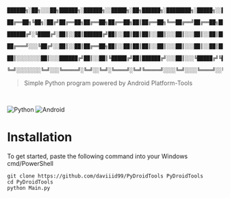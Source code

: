 ```
	██████╗░██╗░░░██╗██████╗░██████╗░░█████╗░██╗██████╗░████████╗░█████╗░░█████╗░██╗░░░░░░██████╗
	██╔══██╗╚██╗░██╔╝██╔══██╗██╔══██╗██╔══██╗██║██╔══██╗╚══██╔══╝██╔══██╗██╔══██╗██║░░░░░██╔════╝
	██████╔╝░╚████╔╝░██║░░██║██████╔╝██║░░██║██║██║░░██║░░░██║░░░██║░░██║██║░░██║██║░░░░░╚█████╗░
	██╔═══╝░░░╚██╔╝░░██║░░██║██╔══██╗██║░░██║██║██║░░██║░░░██║░░░██║░░██║██║░░██║██║░░░░░░╚═══██╗
	██║░░░░░░░░██║░░░██████╔╝██║░░██║╚█████╔╝██║██████╔╝░░░██║░░░╚█████╔╝╚█████╔╝███████╗██████╔╝
	╚═╝░░░░░░░░╚═╝░░░╚═════╝░╚═╝░░╚═╝░╚════╝░╚═╝╚═════╝░░░░╚═╝░░░░╚════╝░░╚════╝░╚══════╝╚═════╝░
  ```
  >Simple Python program powered by Android Platform-Tools 
  <br/>

![Python](https://img.shields.io/badge/python-3670A0?style=for-the-badge&logo=python&logoColor=ffdd54)
![Android](https://img.shields.io/badge/Android-3DDC84?style=for-the-badge&logo=android&logoColor=white)

# Installation
To get started, paste the following command into your Windows cmd/PowerShell
```
git clone https://github.com/daviiid99/PyDroidTools PyDroidTools
cd PyDroidTools
python Main.py
```
